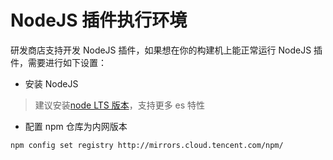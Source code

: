 # NodeJS 插件执行环境

研发商店支持开发 NodeJS 插件，如果想在你的构建机上能正常运行 NodeJS 插件，需要进行如下设置：

- 安装 NodeJS
> 建议安装[node LTS 版本](https://nodejs.org/en/download/)，支持更多 es 特性
- 配置 npm 仓库为内网版本
```plain
npm config set registry http://mirrors.cloud.tencent.com/npm/
```